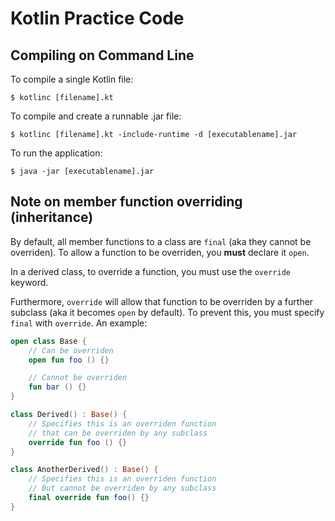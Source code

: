 # Kotlin Practice Code

## Compiling on Command Line

To compile a single Kotlin file:

`$ kotlinc [filename].kt`

To compile and create a runnable .jar file:

`$ kotlinc [filename].kt -include-runtime -d [executablename].jar`

To run the application:

`$ java -jar [executablename].jar`

## Note on member function overriding (inheritance)

By default, all member functions to a class are `final` (aka they cannot be overriden). To allow a function to be overriden, you **must** declare it `open`.

In a derived class, to override a function, you must use the `override` keyword.

Furthermore, `override` will allow that function to be overriden by a further subclass (aka it becomes `open` by default). To prevent this, you must specify `final` with `override`. An example:

```kotlin
open class Base {
    // Can be overriden
    open fun foo () {}

    // Cannot be overriden
    fun bar () {}
}

class Derived() : Base() {
    // Specifies this is an overriden function
    // that can be overriden by any subclass
    override fun foo () {}
}

class AnotherDerived() : Base() {
    // Specifies this is an overriden function
    // But cannot be overriden by any subclass
    final override fun foo() {}
}

